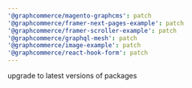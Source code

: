 ```yaml
---
'@graphcommerce/magento-graphcms': patch
'@graphcommerce/framer-next-pages-example': patch
'@graphcommerce/framer-scroller-example': patch
'@graphcommerce/graphql-mesh': patch
'@graphcommerce/image-example': patch
'@graphcommerce/react-hook-form': patch
---
```


upgrade to latest versions of packages
